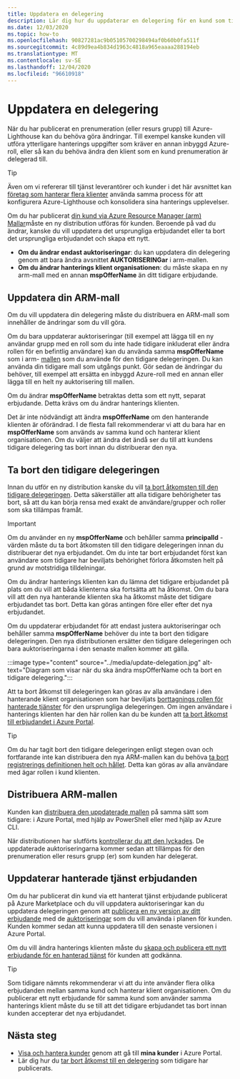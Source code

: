 ```yaml
---
title: Uppdatera en delegering
description: Lär dig hur du uppdaterar en delegering för en kund som tidigare har publicerats till Azure-Lighthouse.
ms.date: 12/03/2020
ms.topic: how-to
ms.openlocfilehash: 90827281ac9b05105700298494af0b60b0fa511f
ms.sourcegitcommit: 4c89d9ea4b834d1963c4818a965eaaaa288194eb
ms.translationtype: MT
ms.contentlocale: sv-SE
ms.lasthandoff: 12/04/2020
ms.locfileid: "96610918"
---
```

# <a name="update-a-delegation"></a>Uppdatera en delegering

När du har publicerat en prenumeration (eller resurs grupp) till Azure-Lighthouse kan du behöva göra ändringar. Till exempel kanske kunden vill utföra ytterligare hanterings uppgifter som kräver en annan inbyggd Azure-roll, eller så kan du behöva ändra den klient som en kund prenumeration är delegerad till.

> [!TIP]
> Även om vi refererar till tjänst leverantörer och kunder i det här avsnittet kan [företag som hanterar flera klienter](../concepts/enterprise.md) använda samma process för att konfigurera Azure-Lighthouse och konsolidera sina hanterings upplevelser.

Om du har publicerat [din kund via Azure Resource Manager (arm) Mallar](onboard-customer.md)måste en ny distribution utföras för kunden. Beroende på vad du ändrar, kanske du vill uppdatera det ursprungliga erbjudandet eller ta bort det ursprungliga erbjudandet och skapa ett nytt.

- **Om du ändrar endast auktoriseringar**: du kan uppdatera din delegering genom att bara ändra avsnittet **AUKTORISERINGar** i arm-mallen.
- **Om du ändrar hanterings klient organisationen**: du måste skapa en ny arm-mall med en annan **mspOfferName** än ditt tidigare erbjudande.

## <a name="update-your-arm-template"></a>Uppdatera din ARM-mall

Om du vill uppdatera din delegering måste du distribuera en ARM-mall som innehåller de ändringar som du vill göra.

Om du bara uppdaterar auktoriseringar (till exempel att lägga till en ny användar grupp med en roll som du inte hade tidigare inkluderat eller ändra rollen för en befintlig användare) kan du använda samma **mspOfferName** som i arm- [mallen](onboard-customer.md#create-an-azure-resource-manager-template) som du använde för den tidigare delegeringen. Du kan använda din tidigare mall som utgångs punkt. Gör sedan de ändringar du behöver, till exempel att ersätta en inbyggd Azure-roll med en annan eller lägga till en helt ny auktorisering till mallen.

Om du ändrar **mspOfferName** betraktas detta som ett nytt, separat erbjudande. Detta krävs om du ändrar hanterings klienten.

Det är inte nödvändigt att ändra **mspOfferName** om den hanterande klienten är oförändrad. I de flesta fall rekommenderar vi att du bara har en **mspOfferName** som används av samma kund och hanterar klient organisationen. Om du väljer att ändra det ändå ser du till att kundens tidigare delegering tas bort innan du distribuerar den nya.

## <a name="remove-the-previous-delegation"></a>Ta bort den tidigare delegeringen

Innan du utför en ny distribution kanske du vill [ta bort åtkomsten till den tidigare delegeringen](remove-delegation.md). Detta säkerställer att alla tidigare behörigheter tas bort, så att du kan börja rensa med exakt de användare/grupper och roller som ska tillämpas framåt.

> [!IMPORTANT]
> Om du använder en ny **mspOfferName** och behåller samma **principalId** -värden måste du ta bort åtkomsten till den tidigare delegeringen innan du distribuerar det nya erbjudandet. Om du inte tar bort erbjudandet först kan användare som tidigare har beviljats behörighet förlora åtkomsten helt på grund av motstridiga tilldelningar.

Om du ändrar hanterings klienten kan du lämna det tidigare erbjudandet på plats om du vill att båda klienterna ska fortsätta att ha åtkomst. Om du bara vill att den nya hanterande klienten ska ha åtkomst måste det tidigare erbjudandet tas bort. Detta kan göras antingen före eller efter det nya erbjudandet.

Om du uppdaterar erbjudandet för att endast justera auktoriseringar och behåller samma **mspOfferName** behöver du inte ta bort den tidigare delegeringen. Den nya distributionen ersätter den tidigare delegeringen och bara auktoriseringarna i den senaste mallen kommer att gälla.

:::image type="content" source="../media/update-delegation.jpg" alt-text="Diagram som visar när du ska ändra mspOfferName och ta bort en tidigare delegering.":::

Att ta bort åtkomst till delegeringen kan göras av alla användare i den hanterande klient organisationen som har beviljats [borttagnings rollen för hanterade tjänster](../../role-based-access-control/built-in-roles.md#managed-services-registration-assignment-delete-role) för den ursprungliga delegeringen. Om ingen användare i hanterings klienten har den här rollen kan du be kunden att [ta bort åtkomst till erbjudandet i Azure Portal](view-manage-service-providers.md#add-or-remove-service-provider-offers).

> [!TIP]
> Om du har tagit bort den tidigare delegeringen enligt stegen ovan och fortfarande inte kan distribuera den nya ARM-mallen kan du behöva [ta bort registrerings definitionen helt och hållet](/powershell/module/az.managedservices/remove-azmanagedservicesdefinition). Detta kan göras av alla användare med ägar rollen i kund klienten.  

## <a name="deploy-the-arm-template"></a>Distribuera ARM-mallen

Kunden kan [distribuera den uppdaterade mallen](onboard-customer.md#deploy-the-azure-resource-manager-templates) på samma sätt som tidigare: i Azure Portal, med hjälp av PowerShell eller med hjälp av Azure CLI.

När distributionen har slutförts [kontrollerar du att den lyckades](onboard-customer.md#confirm-successful-onboarding). De uppdaterade auktoriseringarna kommer sedan att tillämpas för den prenumeration eller resurs grupp (er) som kunden har delegerat.

## <a name="updating-managed-service-offers"></a>Uppdaterar hanterade tjänst erbjudanden

Om du har publicerat din kund via ett hanterat tjänst erbjudande publicerat på Azure Marketplace och du vill uppdatera auktoriseringar kan du uppdatera delegeringen genom att [publicera en ny version av ditt erbjudande](../../marketplace/partner-center-portal/update-existing-offer.md) med de [auktoriseringar](../../marketplace/partner-center-portal/create-new-managed-service-offer.md#authorization) som du vill använda i planen för kunden. Kunden kommer sedan att kunna uppdatera till den senaste versionen i Azure Portal.

Om du vill ändra hanterings klienten måste du [skapa och publicera ett nytt erbjudande för en hanterad tjänst](../../marketplace/partner-center-portal/create-new-managed-service-offer.md) för kunden att godkänna.

> [!TIP]
> Som tidigare nämnts rekommenderar vi att du inte använder flera olika erbjudanden mellan samma kund och hanterar klient organisationen. Om du publicerar ett nytt erbjudande för samma kund som använder samma hanterings klient måste du se till att det tidigare erbjudandet tas bort innan kunden accepterar det nya erbjudandet.

## <a name="next-steps"></a>Nästa steg

- [Visa och hantera kunder](view-manage-customers.md) genom att gå till **mina kunder** i Azure Portal.
- Lär dig hur du [tar bort åtkomst till en delegering](remove-delegation.md) som tidigare har publicerats.
